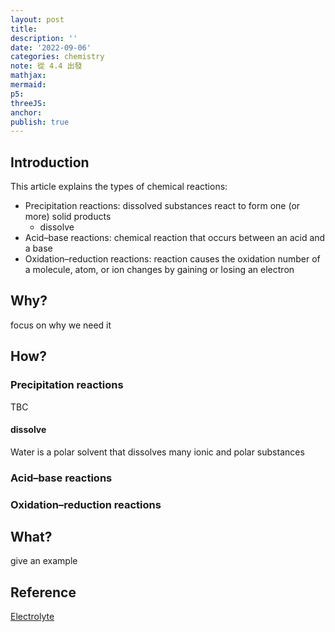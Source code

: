 ```yaml
---
layout: post
title:
description: ''
date: '2022-09-06'
categories: chemistry
note: 從 4.4 出發
mathjax:
mermaid:
p5:
threeJS:
anchor:
publish: true
---
```


## Introduction

This article explains the types of chemical reactions:

* Precipitation reactions: dissolved substances react to form one (or more) solid products
  * dissolve
* Acid–base reactions: chemical reaction that occurs between an acid and a base
* Oxidation–reduction reactions: reaction causes the oxidation number of a molecule, atom, or ion changes by gaining or losing an electron

## Why?

focus on why we need it

## How?

### Precipitation reactions

TBC

#### dissolve

Water is a polar solvent that dissolves many ionic and polar substances

### Acid–base reactions

### Oxidation–reduction reactions

## What?

give an example

## Reference

[Electrolyte](https://en.wikipedia.org/wiki/Electrolyte)
